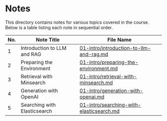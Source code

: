 # Notes

This directory contains notes for various topics covered in the course. Below is a table listing each note in sequential order.

| No. | Note Title                        | File Name                          |
|-----|-----------------------------------|------------------------------------|
| 1   | Introduction to LLM and RAG       | [01-intro/introduction-to-llm-and-rag.md](01-intro/introduction-to-llm-and-rag.md) |
| 2   | Preparing the Environment         | [01-intro/preparing-the-environment.md](01-intro/preparing-the-environment.md) |
| 3   | Retrieval with Minsearch          | [01-intro/retrieval-with-minsearch.md](01-intro/retrieval-with-minsearch.md) |
| 4   | Generation with OpenAI            | [01-intro/generation-with-openai.md](01-intro/generation-with-openai.md) |
| 5   | Searching with Elasticsearch      | [01-intro/searching-with-elasticsearch.md](01-intro/searching-with-elasticsearch.md) |

